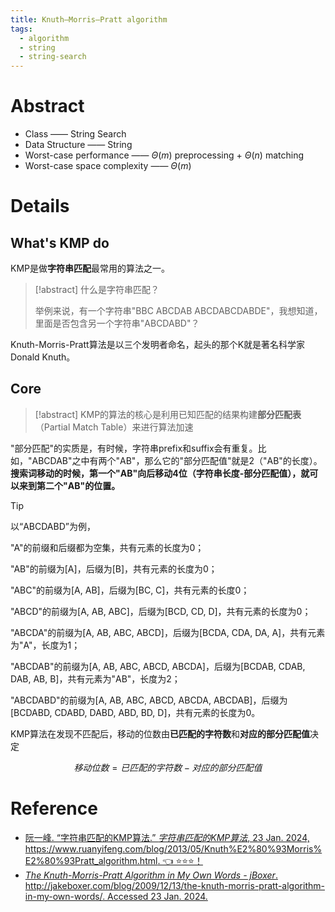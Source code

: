 ```yaml
---
title: Knuth–Morris–Pratt algorithm
tags:
  - algorithm
  - string
  - string-search
---
```


# Abstract

* Class —— String Search
* Data Structure —— String
* Worst-case performance —— $\Theta(m)$ preprocessing + $\Theta(n)$ matching
* Worst-case space complexity —— $\Theta(m)$


# Details

## What's KMP do

KMP是做**字符串匹配**最常用的算法之一。

> [!abstract] 
> 什么是字符串匹配？ 
> 
> 举例来说，有一个字符串"BBC ABCDAB ABCDABCDABDE"，我想知道，里面是否包含另一个字符串"ABCDABD"？


Knuth-Morris-Pratt算法是以三个发明者命名，起头的那个K就是著名科学家Donald Knuth。

## Core

> [!abstract] 
> KMP的算法的核心是利用已知匹配的结果构建**部分匹配表** （Partial Match Table）来进行算法加速

"部分匹配"的实质是，有时候，字符串prefix和suffix会有重复。比如，"ABCDAB"之中有两个"AB"，那么它的"部分匹配值"就是2（"AB"的长度）。**搜索词移动的时候，第一个"AB"向后移动4位（字符串长度-部分匹配值），就可以来到第二个"AB"的位置。**

> [!tip] 
> 以“ABCDABD”为例，
> 
> "A"的前缀和后缀都为空集，共有元素的长度为0；
> 
> "AB"的前缀为[A]，后缀为[B]，共有元素的长度为0；
> 
> "ABC"的前缀为[A, AB]，后缀为[BC, C]，共有元素的长度0；
> 
> "ABCD"的前缀为[A, AB, ABC]，后缀为[BCD, CD, D]，共有元素的长度为0；
> 
> "ABCDA"的前缀为[A, AB, ABC, ABCD]，后缀为[BCDA, CDA, DA, A]，共有元素为"A"，长度为1；
> 
> "ABCDAB"的前缀为[A, AB, ABC, ABCD, ABCDA]，后缀为[BCDAB, CDAB, DAB, AB, B]，共有元素为"AB"，长度为2；
> 
> "ABCDABD"的前缀为[A, AB, ABC, ABCD, ABCDA, ABCDAB]，后缀为[BCDABD, CDABD, DABD, ABD, BD, D]，共有元素的长度为0。
> 


KMP算法在发现不匹配后，移动的位数由**已匹配的字符数**和**对应的部分匹配值**决定

$$
　移动位数 = 已匹配的字符数 - 对应的部分匹配值
$$


# Reference

* [阮一峰. “字符串匹配的KMP算法.” _字符串匹配的KMP算法_, 23 Jan. 2024, https://www.ruanyifeng.com/blog/2013/05/Knuth%E2%80%93Morris%E2%80%93Pratt_algorithm.html.  👈 ⭐⭐⭐！](https://www.ruanyifeng.com/blog/2013/05/Knuth%E2%80%93Morris%E2%80%93Pratt_algorithm.html)
* [_The Knuth-Morris-Pratt Algorithm in My Own Words - jBoxer_. http://jakeboxer.com/blog/2009/12/13/the-knuth-morris-pratt-algorithm-in-my-own-words/. Accessed 23 Jan. 2024.](http://jakeboxer.com/blog/2009/12/13/the-knuth-morris-pratt-algorithm-in-my-own-words/)
